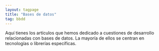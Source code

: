 ```yaml
---
layout: tagpage
title: "Bases de datos"
tag: bbdd
---
```


Aquí tienes los artículos que hemos dedicado a cuestiones de desarrollo relacionadas con bases de datos. La mayoría de ellos se centran en tecnologías o librerías específicas.
